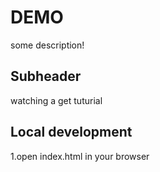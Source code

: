 # DEMO

some description!
## Subheader

watching a get tuturial

## Local development

1.open index.html in your browser
